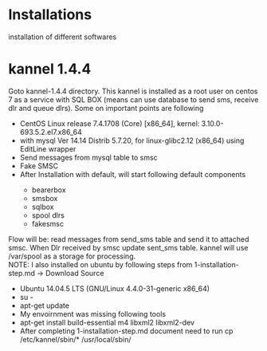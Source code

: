 # Installations
installation of different softwares

# kannel 1.4.4
Goto kannel-1.4.4 directory. This kannel is installed as a root user on centos 7 as a service with SQL BOX (means can use database to send sms, receive dlr and queue dlrs). Some on important points are following
<ul>
  <li>CentOS Linux release 7.4.1708 (Core)  [x86_64], kernel: 3.10.0-693.5.2.el7.x86_64</li>
  <li>with mysql Ver 14.14 Distrib 5.7.20, for linux-glibc2.12 (x86_64) using  EditLine wrapper</li>
  <li>Send messages from mysql table to smsc</li>
  <li>Fake SMSC</li>
  <li>After Installation with default, will start following default components</li>
  <ul>
    <li>bearerbox</li>
    <li>smsbox</li>
    <li>sqlbox</li>
    <li>spool dlrs</li>
    <li>fakesmsc</li>
  </ul>
</ul>
Flow will be: read messages from send_sms table and send it to attached smsc. When Dlr received by smsc update sent_sms table. kannel will use /var/spool as a storage for processing.<br/>
NOTE: I also installed on ubuntu by following steps from 1-installation-step.md -> Download Source<br/>
<ul>
  <li>Ubuntu 14.04.5 LTS (GNU/Linux 4.4.0-31-generic x86_64)</li>
  <li>su -</li>
  <li>apt-get update</li>
  <li>My envoirnment was missing following tools</li>
  <li>apt-get install build-essential m4 libxml2 libxml2-dev</li>
  <li>After completing 1-installation-step.md document need to run cp /etc/kannel/sbin/* /usr/local/sbin/</li>
</ul>
